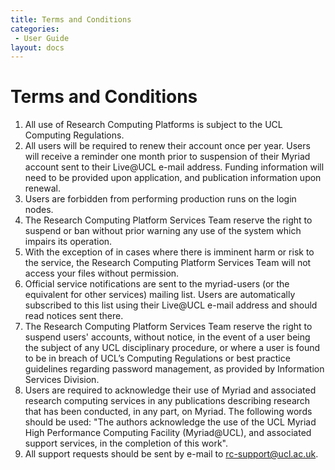 ```yaml
---
title: Terms and Conditions
categories:
 - User Guide
layout: docs
---
```


# Terms and Conditions

1. All use of Research Computing Platforms is subject to the UCL Computing Regulations.
2. All users will be required to renew their account once per year. Users will receive a reminder one month prior to suspension of their Myriad account sent to their Live@UCL e-mail address. Funding information will need to be provided upon application, and publication information upon renewal.
3. Users are forbidden from performing production runs on the login nodes.
4. The Research Computing Platform Services Team reserve the right to suspend or ban without prior warning any use of the system which impairs its operation.
5. With the exception of in cases where there is imminent harm or risk to the service, the Research Computing Platform Services Team will not access your files without permission.
6. Official service notifications are sent to the myriad-users (or the equivalent for other services) mailing list. Users are automatically subscribed to this list using their Live@UCL e-mail address and should read notices sent there.
7. The Research Computing Platform Services Team reserve the right to suspend users' accounts, without notice, in the event of a user being the subject of any UCL disciplinary procedure, or where a user is found to be in breach of UCL’s Computing Regulations or best practice guidelines regarding password management, as provided by Information Services Division.
8. Users are required to acknowledge their use of Myriad and associated research computing services in any publications describing research that has been conducted, in any part, on Myriad. The following words should be used:
    "The authors acknowledge the use of the UCL Myriad High Performance Computing Facility (Myriad@UCL), and associated support services, in the completion of this work". 
9. All support requests should be sent by e-mail to rc-support@ucl.ac.uk.


